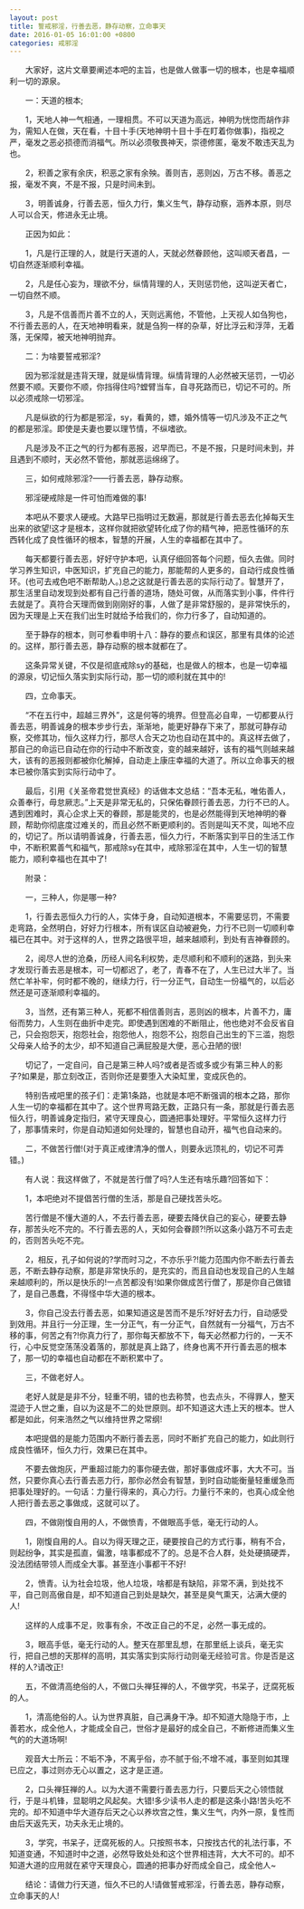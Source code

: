 ```yaml
---
layout: post
title: 誓戒邪淫，行善去恶，静存动察，立命事天
date: 2016-01-05 16:01:00 +0800
categories: 戒邪淫
---
```


　　大家好，这片文章要阐述本吧的主旨，也是做人做事一切的根本，也是幸福顺利一切的源泉。
　　一：天道的根本;
　　1，天地人神一气相通，一理相贯。不可以天道为高远，神明为恍惚而胡作非为，需知人在做，天在看，十目十手(天地神明十目十手在盯着你做事)，指视之严，毫发之恶必损德而消福气。所以必须敬畏神天，崇德修匿，毫发不敢违天乱为也。
　　2，积善之家有余庆，积恶之家有余殃。善则吉，恶则凶，万古不移。善恶之报，毫发不爽，不是不报，只是时间未到。
　　3，明善诚身，行善去恶，恒久力行，集义生气，静存动察，涵养本原，则尽人可以合天，修进永无止境。
　　正因为如此：
　　1，凡是行正理的人，就是行天道的人，天就必然眷顾他，这叫顺天者昌，一切自然逐渐顺利幸福。
　　2，凡是任心妄为，理欲不分，纵情背理的人，天则惩罚他，这叫逆天者亡，一切自然不顺。
　　3，凡是不信善而片善不立的人，天则远离他，不管他，上天视人如刍狗也，不行善去恶的人，在天地神明看来，就是刍狗一样的杂草，好比浮云和浮萍，无着落，无保障，被天地神明抛弃。
　　二：为啥要誓戒邪淫?
　　因为邪淫就是违背天理，就是纵情背理。纵情背理的人必然被天惩罚，一切必然要不顺。天要你不顺，你挡得住吗?螳臂当车，自寻死路而已，切记不可的。所以必须戒除一切邪淫。
　　凡是纵欲的行为都是邪淫，sy，看黄的，嫖，婚外情等一切凡涉及不正之气的都是邪淫。即使是夫妻也要以理节情，不纵嗜欲。
　　凡是涉及不正之气的行为都有恶报，迟早而已，不是不报，只是时间未到，并且遇到不顺时，天必然不管他，那就恶运绵绵了。
　　三，如何戒除邪淫?——行善去恶，静存动察。
　　邪淫硬戒除是一件可怕而难做的事!
　　本吧从不要求人硬戒。大路早已指明过无数遍，那就是行善去恶去化掉每天生出来的欲望!这才是根本，这样你就把欲望转化成了你的精气神，把恶性循环的东西转化成了良性循环的根本，智慧的开展，人生的幸福都在其中了。
　　每天都要行善去恶，好好守护本吧，认真仔细回答每个问题，恒久去做。同时学习养生知识，中医知识，扩充自己的能力，那能帮的人更多的，自动行成良性循环。(也可去戒色吧不断帮助人。)总之这就是行善去恶的实际行动了。智慧开了，那生活里自动发现到处都有自己行善的道场，随处可做，从而落实到小事，件件行去就是了。真符合天理而做到刚刚好的事，人做了是非常舒服的，是非常快乐的，因为天理是上天在我们出生时就给予给我们的，你力行多了，自动知道的。
　　至于静存的根本，则可参看申明十八：静存的要点和误区，那里有具体的论述的。这样，那行善去恶，静存动察的根本就都在了。
　　这条异常关键，不仅是彻底戒除sy的基础，也是做人的根本，也是一切幸福的源泉，切记恒久落实到实际行动，那一切的顺利就在其中的!
　　四，立命事天。
　　“不在五行中，超越三界外”，这是何等的境界。但登高必自卑，一切都要从行善去恶，明善诚身的根本步步行去，渐渐地，能更好静存下来了，那就可静存动察，交修其功，恒久这样力行，那尽人合天之功也自动在其中的。真这样去做了，那自己的命运已自动在你的行动中不断改变，变的越来越好，该有的福气则越来越大，该有的恶报则都被你化解掉，自动走上康庄幸福的大道了。所以立命事天的根本已被你落实到实际行动中了。
　　最后，引用《关圣帝君觉世真经》的话做本文总结：“吾本无私，唯佑善人，众善奉行，毋怠厥志。”上天是非常无私的，只保佑眷顾行善去恶，力行不已的人。遇到困难时，真心企求上天的眷顾，那是能灵的，也是必然能得到天地神明的眷顾，帮助你彻底度过难关的，而且必然不断更顺利的。否则是叫天不灵，叫地不应的，切记了。所以请明善诚身，行善去恶，恒久力行，不断落实到平日的生活工作中，不断积累善气和福气，那戒除sy在其中，戒除邪淫在其中，人生一切的智慧能力，顺利幸福也在其中了!
　　附录：
　　一，三种人，你是哪一种?
　　1，行善去恶恒久力行的人，实体于身，自动知道根本，不需要惩罚，不需要走弯路，全然明白，好好力行根本，所有误区自动被避免，力行不已则一切顺利幸福已在其中。对于这样的人，世界之路很平坦，越来越顺利，到处有吉神眷顾的。
　　2，阅尽人世的沧桑，历经人间名利权势，走尽顺利和不顺利的迷路，到头来才发现行善去恶是根本，可一切都迟了，老了，青春不在了，人生已过大半了。当然亡羊补牢，何时都不晚的，继续力行，行一分正气，自动生一份福气的，以后必然还是可逐渐顺利幸福的。
　　3，当然，还有第三种人，死都不相信善则吉，恶则凶的根本，片善不力，庸俗而势力，人生则在曲折中走完。即使遇到困难的不断阻止，他也绝对不会反省自己，只会抱怨天，抱怨社会，抱怨他人，抱怨不公，抱怨自己出生的下三滥，抱怨父母亲人给予的太少，却不知道自己满屁股是大便，恶心丑陋的很!
　　切记了，一定自问，自己是第三种人吗?或者是否或多或少有第三种人的影子?如果是，那立刻改正，否则你还是要堕入大染缸里，变成灰色的。
　　特别告戒吧里的孩子们：走第1条路，也就是本吧不断强调的根本之路，那你人生一切的幸福都在其中了。这个世界弯路无数，正路只有一条，那就是行善去恶恒久行，明善诚身定指归，紧守天理良心，圆通把事处理好。平常恒久这样力行了，那事情来时，你是自动知道如何处理的，智慧也自动开，福气也自动来的。
　　二，不做苦行僧!(对于真正戒律清净的僧人，则要永远顶礼的，切记不可弄错。)
　　有人说：我这样做了，不就是苦行僧了吗?人生还有啥乐趣?回答如下：
　　1，本吧绝对不提倡苦行僧的生活，那是自己硬找苦头吃。
　　苦行僧是不懂大道的人，不去行善去恶，硬要去降伏自己的妄心，硬要去静存，那苦头吃不完的。不行善去恶的人，天如何会眷顾?!所以这条小路万不可去走的，否则苦头吃不完。
　　2，相反，孔子如何说的?学而时习之，不亦乐乎?!能力范围内你不断去行善去恶，不断去静存动察，那是非常快乐的，是充实的，而且自动也发现自己的人生越来越顺利的，所以是快乐的!一点苦都没有!如果你做成苦行僧了，那是你自己做错了，是自己愚蠢，不得怪中华大道的根本。
　　3，你自己没去行善去恶，如果知道这是苦而不是乐?好好去力行，自动感受到效用。并且行一分正理，生一分正气，有一分正气，自然就有一分福气，万古不移的事，何苦之有?!你真力行了，那你每天都放不下，每天必然都力行的，一天不行，心中反觉空荡荡没着落的，那就是真上路了，终身也离不开行善去恶的根本了，那一切的幸福也自动都在不断积累中了。
　　三，不做老好人。
　　老好人就是是非不分，轻重不明，错的也去称赞，也去点头，不得罪人，整天混迹于人世之重，自以为这是不二的处世原则。却不知道这大违上天的根本。世人都是如此，何来浩然之气以维持世界之常纲!
　　本吧提倡的是能力范围内不断行善去恶，同时不断扩充自己的能力，如此则行成良性循环，恒久力行，效果已在其中。
　　不要去做炮灰，严重超过能力的事你硬去做，那好事做成坏事，大大不可。当然，只要你真心去行善去恶力行，那你必然会有智慧，到时自动能衡量轻重缓急而把事处理好的。一句话：力量行得来的，真心力行。力量行不来的，也真心成全他人把行善去恶之事做成，这就可以了。
　　四，不做刚愎自用的人，不做愤青，不做眼高手低，毫无行动的人。
　　1，刚愎自用的人。自以为得天理之正，硬要按自己的方式行事，稍有不合，则起纷争，其实是孤直，偏激，啥事都成不了的。总是不合人群，处处硬搞硬弄，没法团结带领人而成全大事。甚至连小事都干不好!
　　2，愤青。认为社会垃圾，他人垃圾，啥都是有缺陷，非常不满，到处找不平，自己则高傲自是，却不知道自己到处是缺欠，甚至是臭气熏天，沾满大便的人!
　　这样的人成事不足，败事有余，不改正自己的不足，必然一事无成的。
　　3，眼高手低，毫无行动的人。整天在那里乱想，在那里纸上谈兵，毫无实行，把自己想的天那样的高明，其实落实到实际行动则毫无经验可言。你是否是这样的人?请改正!
　　五，不做清高绝俗的人，不做口头禅狂禅的人，不做学究，书呆子，迂腐死板的人。
　　1，清高绝俗的人。认为世界真脏，自己满身干净。却不知道大隐隐于市，上善若水，成全他人，才能成全自己，世俗才是最好的成全自己，不断修进而集义生气的的大道场啊!
　　观音大士所云：不垢不净，不离乎俗，亦不腻于俗;不增不减，事至则如其理已应之，事过则亦无心以置之，这才是正道。
　　2，口头禅狂禅的人。以为大道不需要行善去恶力行，只要后天之心领悟就行，于是斗机锋，显聪明之风起矣。大错!多少读书人走的都是这条小路!苦头吃不完的。却不知道中华大道存后天之心以养坎宫之性，集义生气，内外一原，复性而由后天返先天，功夫永无止境的。
　　3，学究，书呆子，迂腐死板的人。只按照书本，只按找古代的礼法行事，不知道变通，不知道时中之道，必然导致处处和这个世界相违背，大大不可的。却不知道大道的应用就在紧守天理良心，圆通的把事办好而成全自己，成全他人~
　　结论：请做力行天道，恒久不已的人!请做誓戒邪淫，行善去恶，静存动察，立命事天的人!